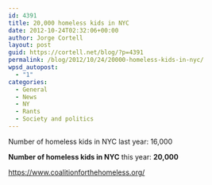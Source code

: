 ```yaml
---
id: 4391
title: 20,000 homeless kids in NYC
date: 2012-10-24T02:32:06+00:00
author: Jorge Cortell
layout: post
guid: https://cortell.net/blog/?p=4391
permalink: /blog/2012/10/24/20000-homeless-kids-in-nyc/
wpsd_autopost:
  - "1"
categories:
  - General
  - News
  - NY
  - Rants
  - Society and politics
---
```

Number of homeless kids in NYC last year: 16,000

**Number of homeless kids in NYC** this year: **20,000**

<a title="https://www.coalitionforthehomeless.org/" href="https://www.coalitionforthehomeless.org/" target="_blank">https://www.coalitionforthehomeless.org/</a>